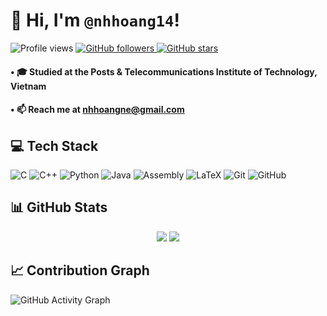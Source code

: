 # 👋 Hi, I'm `@nhhoang14`!
<p align="left">
  <img alt="Profile views" title="Profile views on GitHub" 
       src="https://komarev.com/ghpvc/?username=nhhoang14&label=Profile%20views&color=3c57b3&labelColor=2e4aa1&style=for-the-badge" />
  <a href="https://github.com/nhhoang14?tab=followers">
    <img alt="GitHub followers" title="Follow me on GitHub" 
         src="https://custom-icon-badges.demolab.com/github/followers/nhhoang14?color=3c57b3&labelColor=2e4aa1&style=for-the-badge&logo=person-add&label=Followers&logoColor=white"/>
  </a>
  <a href="https://github.com/nhhoang14?tab=repositories&sort=stargazers">
    <img alt="GitHub stars" title="Total stars on GitHub" 
         src="https://custom-icon-badges.demolab.com/github/stars/nhhoang14?color=3c57b3&labelColor=2e4aa1&style=for-the-badge&logo=star&label=Stars&logoColor=white"/>
  </a>
</p>

#### • 🎓 Studied at the Posts & Telecommunications Institute of Technology, Vietnam  
#### • 📫 Reach me at **nhhoangne@gmail.com**

## 💻 Tech Stack

![C](https://img.shields.io/badge/C-00599C?style=for-the-badge&logo=c&logoColor=white)
![C++](https://img.shields.io/badge/C++-00599C?style=for-the-badge&logo=cplusplus&logoColor=white)
![Python](https://img.shields.io/badge/Python-3776AB?style=for-the-badge&logo=python&logoColor=white)
![Java](https://img.shields.io/badge/Java-ED8B00?style=for-the-badge&logo=openjdk&logoColor=white)
![Assembly](https://img.shields.io/badge/Assembly-555555?style=for-the-badge&logoColor=white) 
![LaTeX](https://img.shields.io/badge/LaTeX-008080?style=for-the-badge&logo=latex&logoColor=white)
![Git](https://img.shields.io/badge/Git-F05032?style=for-the-badge&logo=git&logoColor=white)
![GitHub](https://img.shields.io/badge/GitHub-181717?style=for-the-badge&logo=github&logoColor=white)

## 📊 GitHub Stats
<div align="center">
  <img src="https://github-readme-stats.vercel.app/api?username=nhhoang14&show_icons=true&theme=tokyonight&count_private=true" />
  <img src="https://github-readme-stats.vercel.app/api/top-langs/?username=nhhoang14&layout=compact&theme=tokyonight" />
</div>

## 📈 Contribution Graph

![GitHub Activity Graph](https://github-readme-activity-graph.vercel.app/graph?username=nhhoang14&theme=tokyo-night&hide_border=true)
